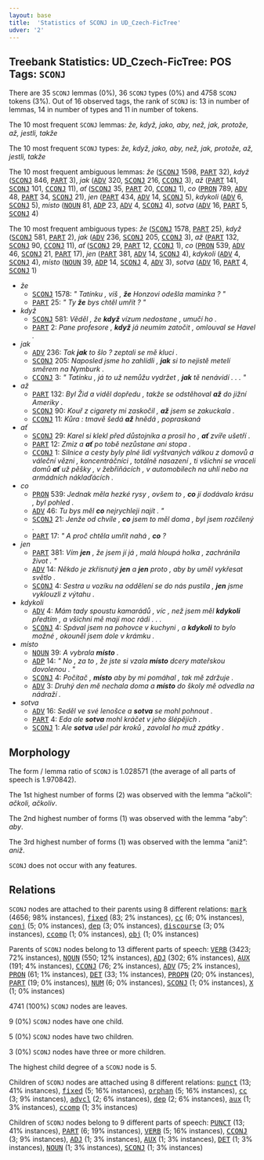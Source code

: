 ```yaml
---
layout: base
title:  'Statistics of SCONJ in UD_Czech-FicTree'
udver: '2'
---
```


## Treebank Statistics: UD_Czech-FicTree: POS Tags: `SCONJ`

There are 35 `SCONJ` lemmas (0%), 36 `SCONJ` types (0%) and 4758 `SCONJ` tokens (3%).
Out of 16 observed tags, the rank of `SCONJ` is: 13 in number of lemmas, 14 in number of types and 11 in number of tokens.

The 10 most frequent `SCONJ` lemmas: <em>že, když, jako, aby, než, jak, protože, až, jestli, takže</em>

The 10 most frequent `SCONJ` types:  <em>že, když, jako, aby, než, jak, protože, až, jestli, takže</em>

The 10 most frequent ambiguous lemmas: <em>že</em> (<tt><a href="cs_fictree-pos-SCONJ.html">SCONJ</a></tt> 1598, <tt><a href="cs_fictree-pos-PART.html">PART</a></tt> 32), <em>když</em> (<tt><a href="cs_fictree-pos-SCONJ.html">SCONJ</a></tt> 846, <tt><a href="cs_fictree-pos-PART.html">PART</a></tt> 3), <em>jak</em> (<tt><a href="cs_fictree-pos-ADV.html">ADV</a></tt> 320, <tt><a href="cs_fictree-pos-SCONJ.html">SCONJ</a></tt> 216, <tt><a href="cs_fictree-pos-CCONJ.html">CCONJ</a></tt> 3), <em>až</em> (<tt><a href="cs_fictree-pos-PART.html">PART</a></tt> 141, <tt><a href="cs_fictree-pos-SCONJ.html">SCONJ</a></tt> 101, <tt><a href="cs_fictree-pos-CCONJ.html">CCONJ</a></tt> 11), <em>ať</em> (<tt><a href="cs_fictree-pos-SCONJ.html">SCONJ</a></tt> 35, <tt><a href="cs_fictree-pos-PART.html">PART</a></tt> 20, <tt><a href="cs_fictree-pos-CCONJ.html">CCONJ</a></tt> 1), <em>co</em> (<tt><a href="cs_fictree-pos-PRON.html">PRON</a></tt> 789, <tt><a href="cs_fictree-pos-ADV.html">ADV</a></tt> 48, <tt><a href="cs_fictree-pos-PART.html">PART</a></tt> 34, <tt><a href="cs_fictree-pos-SCONJ.html">SCONJ</a></tt> 21), <em>jen</em> (<tt><a href="cs_fictree-pos-PART.html">PART</a></tt> 434, <tt><a href="cs_fictree-pos-ADV.html">ADV</a></tt> 14, <tt><a href="cs_fictree-pos-SCONJ.html">SCONJ</a></tt> 5), <em>kdykoli</em> (<tt><a href="cs_fictree-pos-ADV.html">ADV</a></tt> 6, <tt><a href="cs_fictree-pos-SCONJ.html">SCONJ</a></tt> 5), <em>místo</em> (<tt><a href="cs_fictree-pos-NOUN.html">NOUN</a></tt> 81, <tt><a href="cs_fictree-pos-ADP.html">ADP</a></tt> 23, <tt><a href="cs_fictree-pos-ADV.html">ADV</a></tt> 4, <tt><a href="cs_fictree-pos-SCONJ.html">SCONJ</a></tt> 4), <em>sotva</em> (<tt><a href="cs_fictree-pos-ADV.html">ADV</a></tt> 16, <tt><a href="cs_fictree-pos-PART.html">PART</a></tt> 5, <tt><a href="cs_fictree-pos-SCONJ.html">SCONJ</a></tt> 4)

The 10 most frequent ambiguous types:  <em>že</em> (<tt><a href="cs_fictree-pos-SCONJ.html">SCONJ</a></tt> 1578, <tt><a href="cs_fictree-pos-PART.html">PART</a></tt> 25), <em>když</em> (<tt><a href="cs_fictree-pos-SCONJ.html">SCONJ</a></tt> 581, <tt><a href="cs_fictree-pos-PART.html">PART</a></tt> 2), <em>jak</em> (<tt><a href="cs_fictree-pos-ADV.html">ADV</a></tt> 236, <tt><a href="cs_fictree-pos-SCONJ.html">SCONJ</a></tt> 205, <tt><a href="cs_fictree-pos-CCONJ.html">CCONJ</a></tt> 3), <em>až</em> (<tt><a href="cs_fictree-pos-PART.html">PART</a></tt> 132, <tt><a href="cs_fictree-pos-SCONJ.html">SCONJ</a></tt> 90, <tt><a href="cs_fictree-pos-CCONJ.html">CCONJ</a></tt> 11), <em>ať</em> (<tt><a href="cs_fictree-pos-SCONJ.html">SCONJ</a></tt> 29, <tt><a href="cs_fictree-pos-PART.html">PART</a></tt> 12, <tt><a href="cs_fictree-pos-CCONJ.html">CCONJ</a></tt> 1), <em>co</em> (<tt><a href="cs_fictree-pos-PRON.html">PRON</a></tt> 539, <tt><a href="cs_fictree-pos-ADV.html">ADV</a></tt> 46, <tt><a href="cs_fictree-pos-SCONJ.html">SCONJ</a></tt> 21, <tt><a href="cs_fictree-pos-PART.html">PART</a></tt> 17), <em>jen</em> (<tt><a href="cs_fictree-pos-PART.html">PART</a></tt> 381, <tt><a href="cs_fictree-pos-ADV.html">ADV</a></tt> 14, <tt><a href="cs_fictree-pos-SCONJ.html">SCONJ</a></tt> 4), <em>kdykoli</em> (<tt><a href="cs_fictree-pos-ADV.html">ADV</a></tt> 4, <tt><a href="cs_fictree-pos-SCONJ.html">SCONJ</a></tt> 4), <em>místo</em> (<tt><a href="cs_fictree-pos-NOUN.html">NOUN</a></tt> 39, <tt><a href="cs_fictree-pos-ADP.html">ADP</a></tt> 14, <tt><a href="cs_fictree-pos-SCONJ.html">SCONJ</a></tt> 4, <tt><a href="cs_fictree-pos-ADV.html">ADV</a></tt> 3), <em>sotva</em> (<tt><a href="cs_fictree-pos-ADV.html">ADV</a></tt> 16, <tt><a href="cs_fictree-pos-PART.html">PART</a></tt> 4, <tt><a href="cs_fictree-pos-SCONJ.html">SCONJ</a></tt> 1)


* <em>že</em>
  * <tt><a href="cs_fictree-pos-SCONJ.html">SCONJ</a></tt> 1578: <em>" Tatínku , víš , <b>že</b> Honzovi odešla maminka ? "</em>
  * <tt><a href="cs_fictree-pos-PART.html">PART</a></tt> 25: <em>" Ty <b>že</b> bys chtěl umřít ? "</em>
* <em>když</em>
  * <tt><a href="cs_fictree-pos-SCONJ.html">SCONJ</a></tt> 581: <em>Věděl , že <b>když</b> vízum nedostane , umučí ho .</em>
  * <tt><a href="cs_fictree-pos-PART.html">PART</a></tt> 2: <em>Pane profesore , <b>když</b> já neumím zatočit , omlouval se Havel .</em>
* <em>jak</em>
  * <tt><a href="cs_fictree-pos-ADV.html">ADV</a></tt> 236: <em>Tak <b>jak</b> to šlo ? zeptali se mě kluci .</em>
  * <tt><a href="cs_fictree-pos-SCONJ.html">SCONJ</a></tt> 205: <em>Naposled jsme ho zahlídli , <b>jak</b> si to nejistě metelí směrem na Nymburk .</em>
  * <tt><a href="cs_fictree-pos-CCONJ.html">CCONJ</a></tt> 3: <em>" Tatínku , já to už nemůžu vydržet , <b>jak</b> tě nenávidí . . . "</em>
* <em>až</em>
  * <tt><a href="cs_fictree-pos-PART.html">PART</a></tt> 132: <em>Byl Žid a viděl dopředu , takže se odstěhoval <b>až</b> do jižní Ameriky .</em>
  * <tt><a href="cs_fictree-pos-SCONJ.html">SCONJ</a></tt> 90: <em>Kouř z cigarety mi zaskočil , <b>až</b> jsem se zakuckala .</em>
  * <tt><a href="cs_fictree-pos-CCONJ.html">CCONJ</a></tt> 11: <em>Kůra : tmavě šedá <b>až</b> hnědá , popraskaná</em>
* <em>ať</em>
  * <tt><a href="cs_fictree-pos-SCONJ.html">SCONJ</a></tt> 29: <em>Karel si klekl před důstojníka a prosil ho , <b>ať</b> zvíře ušetří .</em>
  * <tt><a href="cs_fictree-pos-PART.html">PART</a></tt> 12: <em>Zmiz a <b>ať</b> po tobě nezůstane ani stopa .</em>
  * <tt><a href="cs_fictree-pos-CCONJ.html">CCONJ</a></tt> 1: <em>Silnice a cesty byly plné lidí vyštvaných válkou z domovů a váleční vězni , koncentráčníci , totálně nasazení , ti všichni se vraceli domů <b>ať</b> už pěšky , v žebřiňácích , v automobilech na uhlí nebo na armádních náklaďácích .</em>
* <em>co</em>
  * <tt><a href="cs_fictree-pos-PRON.html">PRON</a></tt> 539: <em>Jednak měla hezké rysy , ovšem to , <b>co</b> jí dodávalo krásu , byl pohled .</em>
  * <tt><a href="cs_fictree-pos-ADV.html">ADV</a></tt> 46: <em>Tu bys měl <b>co</b> nejrychleji najít . "</em>
  * <tt><a href="cs_fictree-pos-SCONJ.html">SCONJ</a></tt> 21: <em>Jenže od chvíle , <b>co</b> jsem to měl doma , byl jsem rozčilený .</em>
  * <tt><a href="cs_fictree-pos-PART.html">PART</a></tt> 17: <em>" A proč chtěla umřít nahá , <b>co</b> ?</em>
* <em>jen</em>
  * <tt><a href="cs_fictree-pos-PART.html">PART</a></tt> 381: <em>Vím <b>jen</b> , že jsem jí já , malá hloupá holka , zachránila život . "</em>
  * <tt><a href="cs_fictree-pos-ADV.html">ADV</a></tt> 14: <em>Někdo je zkřísnutý <b>jen</b> a <b>jen</b> proto , aby by uměl vykřesat světlo .</em>
  * <tt><a href="cs_fictree-pos-SCONJ.html">SCONJ</a></tt> 4: <em>Sestra u vozíku na oddělení se do nás pustila , <b>jen</b> jsme vyklouzli z výtahu .</em>
* <em>kdykoli</em>
  * <tt><a href="cs_fictree-pos-ADV.html">ADV</a></tt> 4: <em>Mám tady spoustu kamarádů , víc , než jsem měl <b>kdykoli</b> předtím , a všichni mě mají moc rádi . . .</em>
  * <tt><a href="cs_fictree-pos-SCONJ.html">SCONJ</a></tt> 4: <em>Spával jsem na pohovce v kuchyni , a <b>kdykoli</b> to bylo možné , okouněl jsem dole v krámku .</em>
* <em>místo</em>
  * <tt><a href="cs_fictree-pos-NOUN.html">NOUN</a></tt> 39: <em>A vybrala <b>místo</b> .</em>
  * <tt><a href="cs_fictree-pos-ADP.html">ADP</a></tt> 14: <em>" No , za to , že jste si vzala <b>místo</b> dcery mateřskou dovolenou . "</em>
  * <tt><a href="cs_fictree-pos-SCONJ.html">SCONJ</a></tt> 4: <em>Počítač , <b>místo</b> aby by mi pomáhal , tak mě zdržuje .</em>
  * <tt><a href="cs_fictree-pos-ADV.html">ADV</a></tt> 3: <em>Druhý den mě nechala doma a <b>místo</b> do školy mě odvedla na nádraží .</em>
* <em>sotva</em>
  * <tt><a href="cs_fictree-pos-ADV.html">ADV</a></tt> 16: <em>Seděl ve své lenošce a <b>sotva</b> se mohl pohnout .</em>
  * <tt><a href="cs_fictree-pos-PART.html">PART</a></tt> 4: <em>Eda ale <b>sotva</b> mohl kráčet v jeho šlépějích .</em>
  * <tt><a href="cs_fictree-pos-SCONJ.html">SCONJ</a></tt> 1: <em>Ale <b>sotva</b> ušel pár kroků , zavolal ho muž zpátky .</em>

## Morphology

The form / lemma ratio of `SCONJ` is 1.028571 (the average of all parts of speech is 1.970842).

The 1st highest number of forms (2) was observed with the lemma “ačkoli”: <em>ačkoli, ačkoliv</em>.

The 2nd highest number of forms (1) was observed with the lemma “aby”: <em>aby</em>.

The 3rd highest number of forms (1) was observed with the lemma “aniž”: <em>aniž</em>.

`SCONJ` does not occur with any features.


## Relations

`SCONJ` nodes are attached to their parents using 8 different relations: <tt><a href="cs_fictree-dep-mark.html">mark</a></tt> (4656; 98% instances), <tt><a href="cs_fictree-dep-fixed.html">fixed</a></tt> (83; 2% instances), <tt><a href="cs_fictree-dep-cc.html">cc</a></tt> (6; 0% instances), <tt><a href="cs_fictree-dep-conj.html">conj</a></tt> (5; 0% instances), <tt><a href="cs_fictree-dep-dep.html">dep</a></tt> (3; 0% instances), <tt><a href="cs_fictree-dep-discourse.html">discourse</a></tt> (3; 0% instances), <tt><a href="cs_fictree-dep-ccomp.html">ccomp</a></tt> (1; 0% instances), <tt><a href="cs_fictree-dep-obj.html">obj</a></tt> (1; 0% instances)

Parents of `SCONJ` nodes belong to 13 different parts of speech: <tt><a href="cs_fictree-pos-VERB.html">VERB</a></tt> (3423; 72% instances), <tt><a href="cs_fictree-pos-NOUN.html">NOUN</a></tt> (550; 12% instances), <tt><a href="cs_fictree-pos-ADJ.html">ADJ</a></tt> (302; 6% instances), <tt><a href="cs_fictree-pos-AUX.html">AUX</a></tt> (191; 4% instances), <tt><a href="cs_fictree-pos-CCONJ.html">CCONJ</a></tt> (76; 2% instances), <tt><a href="cs_fictree-pos-ADV.html">ADV</a></tt> (75; 2% instances), <tt><a href="cs_fictree-pos-PRON.html">PRON</a></tt> (61; 1% instances), <tt><a href="cs_fictree-pos-DET.html">DET</a></tt> (33; 1% instances), <tt><a href="cs_fictree-pos-PROPN.html">PROPN</a></tt> (20; 0% instances), <tt><a href="cs_fictree-pos-PART.html">PART</a></tt> (19; 0% instances), <tt><a href="cs_fictree-pos-NUM.html">NUM</a></tt> (6; 0% instances), <tt><a href="cs_fictree-pos-SCONJ.html">SCONJ</a></tt> (1; 0% instances), <tt><a href="cs_fictree-pos-X.html">X</a></tt> (1; 0% instances)

4741 (100%) `SCONJ` nodes are leaves.

9 (0%) `SCONJ` nodes have one child.

5 (0%) `SCONJ` nodes have two children.

3 (0%) `SCONJ` nodes have three or more children.

The highest child degree of a `SCONJ` node is 5.

Children of `SCONJ` nodes are attached using 8 different relations: <tt><a href="cs_fictree-dep-punct.html">punct</a></tt> (13; 41% instances), <tt><a href="cs_fictree-dep-fixed.html">fixed</a></tt> (5; 16% instances), <tt><a href="cs_fictree-dep-orphan.html">orphan</a></tt> (5; 16% instances), <tt><a href="cs_fictree-dep-cc.html">cc</a></tt> (3; 9% instances), <tt><a href="cs_fictree-dep-advcl.html">advcl</a></tt> (2; 6% instances), <tt><a href="cs_fictree-dep-dep.html">dep</a></tt> (2; 6% instances), <tt><a href="cs_fictree-dep-aux.html">aux</a></tt> (1; 3% instances), <tt><a href="cs_fictree-dep-ccomp.html">ccomp</a></tt> (1; 3% instances)

Children of `SCONJ` nodes belong to 9 different parts of speech: <tt><a href="cs_fictree-pos-PUNCT.html">PUNCT</a></tt> (13; 41% instances), <tt><a href="cs_fictree-pos-PART.html">PART</a></tt> (6; 19% instances), <tt><a href="cs_fictree-pos-VERB.html">VERB</a></tt> (5; 16% instances), <tt><a href="cs_fictree-pos-CCONJ.html">CCONJ</a></tt> (3; 9% instances), <tt><a href="cs_fictree-pos-ADJ.html">ADJ</a></tt> (1; 3% instances), <tt><a href="cs_fictree-pos-AUX.html">AUX</a></tt> (1; 3% instances), <tt><a href="cs_fictree-pos-DET.html">DET</a></tt> (1; 3% instances), <tt><a href="cs_fictree-pos-NOUN.html">NOUN</a></tt> (1; 3% instances), <tt><a href="cs_fictree-pos-SCONJ.html">SCONJ</a></tt> (1; 3% instances)

